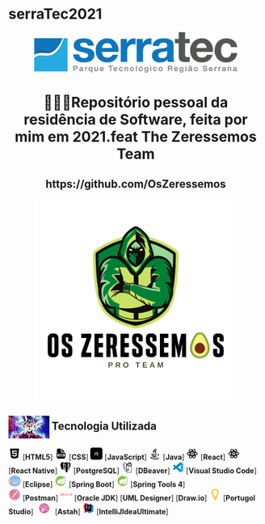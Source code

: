 # serraTec2021
<a name="back-to-top">
<p align="center">
  <img height="80px" src="assets/logoSerratec.png" alt="logo serratec"/>
</p>
  
<h1 align="center">👨🏼‍💻Repositório pessoal da residência de Software, feita por mim em 2021.feat The Zeressemos Team</h1>
<h2 align="center">https://github.com/OsZeressemos</h2>

<p align="center">
  <img align="center" height="400px" src="assets/osZeressemosProTeam.png"> 
</p>

 ## <img  height="45px" align="center" src="assets/goku.gif"> Tecnologia Utilizada

<img height="24px" src="assets/icons8-html-5-48.png"> [**HTML5**]
<img height="24px" src="assets/icons8-css-filetype-48.png"> [**CSS**]
<img height="24px" src="assets/icons8-js-52.png"> [**JavaScript**]
<img height="24px" src="assets/icons8-java-52.png"> [**Java**]
<img height="24px" src="assets/icons8-react-32.png"> [**React**]
<img height="24px" src="assets/icons8-react-32.png"> [**React Native**]
<img height="24px" src="assets/icons8-postgresql-24.png"> [**PostgreSQL**]
<img height="24px" src="assets/icons8-dbeaver-64.png"> [**DBeaver**]
<img height="24px" src="assets/icons8-visual-studio-code-2019-48.png"> [**Visual Studio Code**]
<img height="24px" src="assets/icons8-java-eclipse-30.png"> [**Eclipse**]
<img height="24px" src="assets/icons8-spring-logo-96.png"> [**Spring Boot**]
<img height="24px" src="assets/icons8-spring-logo-96.png"> [**Spring Tools 4**]  
<img height="24px" src="assets/icons8-postman-api-128.png"> [**Postman**]
<img height="24px" src="assets/icons8-oracle-logo-96.png"> [**Oracle JDK**]
[**UML Designer**]
[**Draw.io**]
<img height="24px" src="assets/unnamed.png"> [**Portugol Studio**]
<img height="24px" src="assets/sticker-png-numix-circle-for-windows-astah-pro-icon-thumbnail-removebg-preview.png"> [**Astah**]
<img height="24px" src="assets/icons8-intellij-idea-48.png"> [**IntelliJIdeaUltimate**]

</br>

